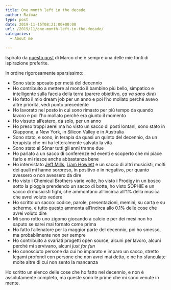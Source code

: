 ```yaml
---
title: One month left in the decade
author: Raibaz
type: post
date: 2019-11-15T08:21:00+00:00
url: /2019/11/one-month-left-in-the-decade/
categories:
  - About me

---
```

Ispirato da [questo post][1] di Marco che è sempre una delle mie fonti di ispirazione preferite.

In ordine rigorosamente sparsissimo:

  * Sono stato sposato per metà del decennio
  * Ho contribuito a mettere al mondo il bambino più bello, simpatico e intelligente sulla faccia della terra (parere obiettivo, _ça va sans dire_)
  * Ho fatto il mio dream job per un anno e poi l&#8217;ho mollato perché avevo altre priorità, vedi punto precedente
  * Ho lavorato nel posto in cui sono rimasto per più tempo da quando lavoro e poi l&#8217;ho mollato perché era giunto il momento
  * Ho vissuto all&#8217;estero, da solo, per un anno
  * Ho preso troppi aerei ma ho visto un sacco di posti lontani, sono stato in Giappone, a New York, in Silicon Valley e in Australia
  * Sono stato, e sono, in terapia da quasi un quinto del decennio, da un terapista che mi ha letteralmente salvato la vita
  * Sono stato al Sònar tutti gli anni tranne due
  * Ho parlato a un sacco di conferenze ed eventi e scoperto che mi piace farlo e mi riesce anche abbastanza bene
  * Ho intervistato [Jeff Mills][2], [Liam Howlett][3] e un sacco di altri musicisti, molti dei quali mi hanno sorpreso, in positivo o in negativo, per quanto avessero o non avessero da dire
  * Ho visto i Chemical Brothers varie volte, ho visto i Prodigy in un bosco sotto la pioggia prendendo un sacco di botte, ho visto SOPHIE e un sacco di musicisti fighi, che ammontano all&#8217;incirca all&#8217;1% della musica che avrei voluto vedere
  * Ho scritto un sacco: codice, parole, presentazioni, memini, su carta e su schermo, e tutto questo ammonta all&#8217;incirca allo 0.1% delle cose che avrei voluto dire
  * Mi sono rotto uno zigomo giocando a calcio e per dei mesi non ho saputo se sarei mai tornato come prima
  * Ho fatto l&#8217;allenatore per la maggior parte del decennio, poi ho smesso, ma probabilmente non per sempre
  * Ho contribuito a svariati progetti open source, alcuni per lavoro, alcuni perché mi servivano, alcuni _just for fun_
  * Ho conosciuto persone da cui ho imparato e imparo un sacco, stretto legami profondi con persone che non avrei mai detto, e ne ho sfanculate molte altre di cui non sento la mancanza

Ho scritto un elenco delle cose che ho fatto nel decennio, e non è assolutamente completo, ma queste sono le prime che mi sono venute in mente.

 [1]: https://cedmax.net/one-month-left-in-the-decade/
 [2]: https://www.soundwall.it/jeff-mills-sperimentazione-e-apprendimento-non-si-interrompono-mai/
 [3]: https://www.soundwall.it/the-prodigy-quei-novanta-minuti-sul-palco-sono-quello-per-cui-viviamo/